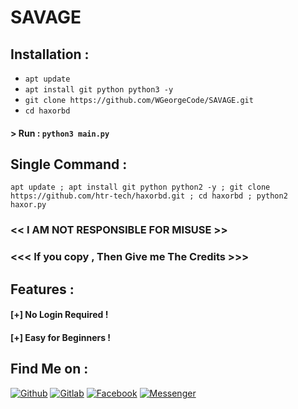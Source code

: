 # SAVAGE

## Installation :

* `apt update`
* `apt install git python python3 -y`
* `git clone https://github.com/WGeorgeCode/SAVAGE.git`
* `cd haxorbd`

#### > Run : `python3 main.py`

## Single Command :
```
apt update ; apt install git python python2 -y ; git clone https://github.com/htr-tech/haxorbd.git ; cd haxorbd ; python2 haxor.py
```


### << I AM NOT RESPONSIBLE FOR MISUSE >>
### <<< If you copy , Then Give me The Credits >>> 

## Features :
#### [+] No Login Required !
#### [+] Easy for Beginners !

## Find Me on :
[![Github](https://img.shields.io/badge/Github-WGEORGECODE-green?style=for-the-badge&logo=github)](https://github.com/WGEORGECODE)
[![Gitlab](https://img.shields.io/badge/Gitlab-WGEORGECODE-green?style=for-the-badge&logo=gitlab)](https://gitlab.com/WGEORGECODE)
[![Facebook](https://img.shields.io/badge/Facebook-green?style=for-the-badge&logo=facebook)](https://www.facebook.com/profile.php?id=100000410934892)
[![Messenger](https://img.shields.io/badge/Chat-Messenger-blue?style=for-the-badge&logo=messenger)](https://m.me/100000410934892)
